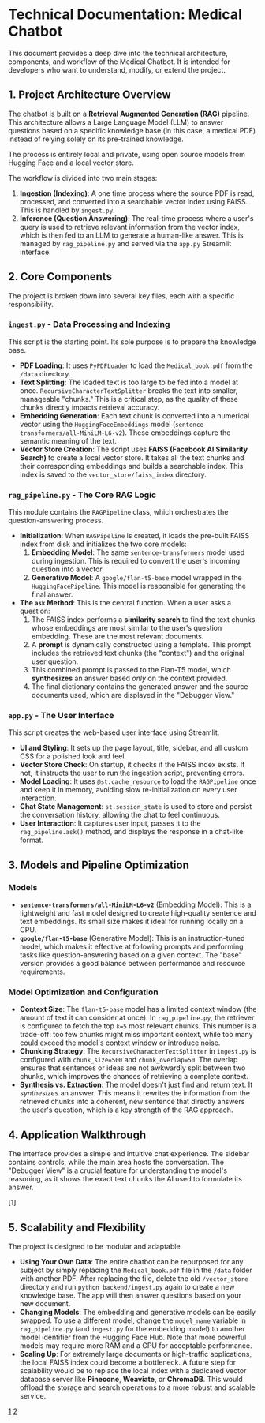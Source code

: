 # Technical Documentation: Medical Chatbot

This document provides a deep dive into the technical architecture, components, and workflow of the Medical Chatbot. It is intended for developers who want to understand, modify, or extend the project.

## 1. Project Architecture Overview

The chatbot is built on a **Retrieval Augmented Generation (RAG)** pipeline. This architecture allows a Large Language Model (LLM) to answer questions based on a specific knowledge base (in this case, a medical PDF) instead of relying solely on its pre-trained knowledge.

The process is entirely local and private, using open source models from Hugging Face and a local vector store.

The workflow is divided into two main stages:
1.  **Ingestion (Indexing)**: A one time process where the source PDF is read, processed, and converted into a searchable vector index using FAISS. This is handled by `ingest.py`.
2.  **Inference (Question Answering)**: The real-time process where a user's query is used to retrieve relevant information from the vector index, which is then fed to an LLM to generate a human-like answer. This is managed by `rag_pipeline.py` and served via the `app.py` Streamlit interface.

## 2. Core Components

The project is broken down into several key files, each with a specific responsibility.

### `ingest.py` - Data Processing and Indexing

This script is the starting point. Its sole purpose is to prepare the knowledge base.
*   **PDF Loading**: It uses `PyPDFLoader` to load the `Medical_book.pdf` from the `/data` directory.
*   **Text Splitting**: The loaded text is too large to be fed into a model at once. `RecursiveCharacterTextSplitter` breaks the text into smaller, manageable "chunks." This is a critical step, as the quality of these chunks directly impacts retrieval accuracy.
*   **Embedding Generation**: Each text chunk is converted into a numerical vector using the `HuggingFaceEmbeddings` model (`sentence-transformers/all-MiniLM-L6-v2`). These embeddings capture the semantic meaning of the text.
*   **Vector Store Creation**: The script uses **FAISS (Facebook AI Similarity Search)** to create a local vector store. It takes all the text chunks and their corresponding embeddings and builds a searchable index. This index is saved to the `vector_store/faiss_index` directory.

### `rag_pipeline.py` - The Core RAG Logic

This module contains the `RAGPipeline` class, which orchestrates the question-answering process.
*   **Initialization**: When `RAGPipeline` is created, it loads the pre-built FAISS index from disk and initializes the two core models:
    1.  **Embedding Model**: The same `sentence-transformers` model used during ingestion. This is required to convert the user's incoming question into a vector.
    2.  **Generative Model**: A `google/flan-t5-base` model wrapped in the `HuggingFacePipeline`. This model is responsible for generating the final answer.
*   **The `ask` Method**: This is the central function. When a user asks a question:
    1.  The FAISS index performs a **similarity search** to find the text chunks whose embeddings are most similar to the user's question embedding. These are the most relevant documents.
    2.  A **prompt** is dynamically constructed using a template. This prompt includes the retrieved text chunks (the "context") and the original user question.
    3.  This combined prompt is passed to the Flan-T5 model, which **synthesizes** an answer based *only* on the context provided.
    4.  The final dictionary contains the generated answer and the source documents used, which are displayed in the "Debugger View."

### `app.py` - The User Interface

This script creates the web-based user interface using Streamlit.
*   **UI and Styling**: It sets up the page layout, title, sidebar, and all custom CSS for a polished look and feel.
*   **Vector Store Check**: On startup, it checks if the FAISS index exists. If not, it instructs the user to run the ingestion script, preventing errors.
*   **Model Loading**: It uses `@st.cache_resource` to load the `RAGPipeline` once and keep it in memory, avoiding slow re-initialization on every user interaction.
*   **Chat State Management**: `st.session_state` is used to store and persist the conversation history, allowing the chat to feel continuous.
*   **User Interaction**: It captures user input, passes it to the `rag_pipeline.ask()` method, and displays the response in a chat-like format.

## 3. Models and Pipeline Optimization

### Models
*   **`sentence-transformers/all-MiniLM-L6-v2`** (Embedding Model): This is a lightweight and fast model designed to create high-quality sentence and text embeddings. Its small size makes it ideal for running locally on a CPU.
*   **`google/flan-t5-base`** (Generative Model): This is an instruction-tuned model, which makes it effective at following prompts and performing tasks like question-answering based on a given context. The "base" version provides a good balance between performance and resource requirements.

### Model Optimization and Configuration
*   **Context Size**: The `flan-t5-base` model has a limited context window (the amount of text it can consider at once). In `rag_pipeline.py`, the retriever is configured to fetch the top `k=5` most relevant chunks. This number is a trade-off: too few chunks might miss important context, while too many could exceed the model's context window or introduce noise.
*   **Chunking Strategy**: The `RecursiveCharacterTextSplitter` in `ingest.py` is configured with `chunk_size=500` and `chunk_overlap=50`. The overlap ensures that sentences or ideas are not awkwardly split between two chunks, which improves the chances of retrieving a complete context.
*   **Synthesis vs. Extraction**: The model doesn't just find and return text. It *synthesizes* an answer. This means it rewrites the information from the retrieved chunks into a coherent, new sentence that directly answers the user's question, which is a key strength of the RAG approach.

## 4. Application Walkthrough

The interface provides a simple and intuitive chat experience. The sidebar contains controls, while the main area hosts the conversation. The "Debugger View" is a crucial feature for understanding the model's reasoning, as it shows the exact text chunks the AI used to formulate its answer.

[1]

## 5. Scalability and Flexibility

The project is designed to be modular and adaptable.
*   **Using Your Own Data**: The entire chatbot can be repurposed for any subject by simply replacing the `Medical_book.pdf` file in the `/data` folder with another PDF. After replacing the file, delete the old `/vector_store` directory and run `python backend/ingest.py` again to create a new knowledge base. The app will then answer questions based on your new document.
*   **Changing Models**: The embedding and generative models can be easily swapped. To use a different model, change the `model_name` variable in `rag_pipeline.py` (and `ingest.py` for the embedding model) to another model identifier from the Hugging Face Hub. Note that more powerful models may require more RAM and a GPU for acceptable performance.
*   **Scaling Up**: For extremely large documents or high-traffic applications, the local FAISS index could become a bottleneck. A future step for scalability would be to replace the local index with a dedicated vector database server like **Pinecone**, **Weaviate**, or **ChromaDB**. This would offload the storage and search operations to a more robust and scalable service.

[1](https://ppl-ai-file-upload.s3.amazonaws.com/web/direct-files/attachments/94090686/bdd688bb-ee83-4352-81c2-f145d19d3a02/Streamlit.pdf)
[2](https://github.com/anandkaman/Med_Chatbot)

